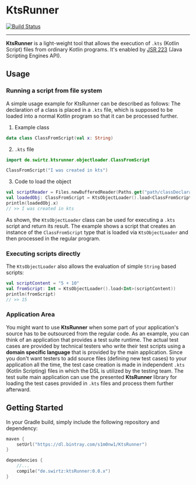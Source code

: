 # KtsRunner
[![Build Status](https://travis-ci.org/s1monw1/KtsRunner.svg?branch=master)](https://travis-ci.org/s1monw1/KtsRunner)
___
**KtsRunner** is a light-weight tool that allows the execution of `.kts` (Kotlin Script) files from ordinary Kotlin programs.
It's enabled by [JSR 223](https://www.jcp.org/en/jsr/detail?id=223) (Java Scripting Engines API).

## Usage

### Running a script from file system

A simple usage example for KtsRunner can be described as follows:
The declaration of a class is placed in a `.kts` file, which is supposed to be loaded into a normal Kotlin program so that it
can be processed further.

1. Example class
```kotlin
data class ClassFromScript(val x: String)
```

2. `.kts` file
```kotlin
import de.swirtz.ktsrunner.objectloader.ClassFromScript

ClassFromScript("I was created in kts")
```

3. Code to load the object

```kotlin
val scriptReader = Files.newBufferedReader(Paths.get("path/classDeclaration.kts"))
val loadedObj: ClassFromScript = KtsObjectLoader().load<ClassFromScript>(scriptReader)
println(loadedObj.x)
// >> I was created in kts
```

As shown, the `KtsObjectLoader` class can be used for executing a `.kts` script and return its result. The example shows a script that creates an instance of the `ClassFromScript` type that is loaded via ``KtsObjectLoader`` and then processed in the regular program.

### Executing scripts directly

The `KtsObjectLoader` also allows the evaluation of simple `String` based scripts:

```kotlin
val scriptContent = "5 + 10"
val fromScript: Int = KtsObjectLoader().load<Int>(scriptContent))
println(fromScript)
// >> 15
```


### Application Area

You might want to use **KtsRunner** when some part of your application's source has to be outsourced from the regular code. As an example, you can think of an application that provides a test suite runtime. The actual test cases are provided by technical testers who write their test scripts using a **domain specific language** that is provided by the main application. Since you don't want testers to add source files (defining new test cases) to your application all the time, the test case creation is made in independent `.kts` (Kotlin Scripting) files in which the DSL is utilized by the testing team. The test suite main application can use the presented **KtsRunner** library for loading the test cases provided in `.kts` files and process them further afterward.

## Getting Started

In your Gradle build, simply include the following repository and dependency:

```kotlin
maven { 
    setUrl("https://dl.bintray.com/s1m0nw1/KtsRunner")
}
```

```kotlin
dependencies {
    //...
    compile("de.swirtz:ktsRunner:0.0.x")
}
```

